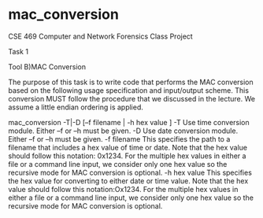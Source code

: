 # mac_conversion
CSE 469 Computer and Network Forensics Class Project 

Task 1 

Tool B)MAC Conversion

The purpose of this task is to write code that performs the MAC conversion based on the following usage specification and
input/output scheme. This conversion MUST follow the procedure that we discussed in the lecture. We assume a little endian
ordering is applied.

mac_conversion -T|-D [–f filename | -h hex value ]
-T Use time conversion module. Either –f or –h must be given. 
-D Use date conversion module. Either –f or –h must be given. 
      -f filename
            This specifies the path to a filename that includes a hex value of time or date. 
            Note that the hex value should follow this notation: 0x1234. 
            For the multiple hex values in either a file or a command line input,
            we consider only one hex value so the recursive mode for MAC conversion is optional.
      -h hex value
            This specifies the hex value for converting to either date or time value.
            Note that the hex value should follow this notation:Ox1234. 
            For the multiple hex values in either a file or a command line input, 
            we consider only one hex value so the recursive mode for MAC conversion is optional.
